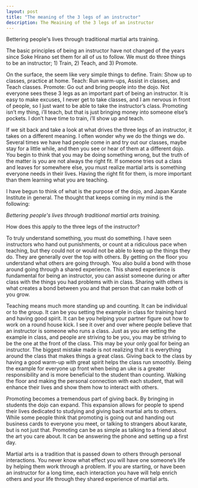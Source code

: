```yaml
---
layout: post
title: "The meaning of the 3 legs of an instructor"
description: The Meaining of the 3 legs of an instructor
---
```



Bettering people's lives through traditional martial arts training.

The basic principles of being an instructor have not changed of the years since Soke Hirano set them for all of us to follow.  We must do three things to be an instructor; 1) Train, 2) Teach, and 3) Promote.

On the surface, the seem like very simple things to define.  Train: Show up to classes, practice at home.  Teach:  Run warm-ups, Assist in classes, and Teach classes.  Promote: Go out and bring people into the dojo.  Not everyone sees these 3 legs as an important part of being an instructor.  It is easy to make excuses, I never get to take classes, and I am nervous in front of people, so I just want to be able to take the instructor’s class.  Promoting isn’t my thing, i’ll teach, but that is just bringing money into someone else’s pockets.  I don’t have time to train, i’ll show up and teach.

If we sit back and take a look at what drives the three legs of an instructor, it takes on a different meaning.  I often wonder why we do the things we do.  Several times we have had people come in and try out our classes, maybe stay for a little while, and then you see or hear of them at a different dojo.  You begin to think that you may be doing something wrong, but the truth of the matter is you are not always the right fit.  If someone tries out a class and leaves for somewhere else,  you must realize martial arts is something everyone needs in their lives.  Having the right fit for them, is more important than them learning what you are teaching.

I have begun to think of what is the purpose of the dojo, and Japan Karate Institute in general.  The thought that keeps coming in my mind is the following:

_Bettering people's lives through traditional martial arts training._

How does this apply to the three legs of the instructor?

To truly understand something, you must do something.  I have seen instructors who hand out punishments, or count at a ridiculous pace when teaching, but they could not or would not be able to keep up the things they do.  They are generally over the top with others.  By getting on the floor you understand what others are going through.  You also build a bond with those around going through a shared experience.  This shared experience is fundamental for being an instructor, you can assist someone during or after class with the things you had problems with in class.  Sharing with others is what creates a bond between you and that person that can make both of you grow.

Teaching means much more standing up and counting.  It can be individual or to the group.  It can be you setting the example in class for training hard and having good spirit.  It can be you helping your partner figure out how to work on a round house kick.  I see it over and over where people believe that an instructor is someone who runs a class.  Just as you are setting the example in class, and people are striving to be you, you may be striving to be the one at the front of the class.  This may be your only goal for being an instructor.  The biggest mistake made is not realizing that it is everything around the class that makes things a great class.  Giving back to the class by having a good warm-up with great spirit helps the class run smoothly.  Being the example for everyone up front when being an uke is a greater responsibility and is more beneficial to the student than counting.  Walking the floor and making the personal connection with each student, that will enhance their lives and show them how to interact with others.

Promoting becomes a tremendous part of giving back.  By bringing in students the dojo can expand.  This expansion allows for people to spend their lives dedicated to studying and giving back martial arts to others.  While some people think that promoting is going out and handing out business cards to everyone you meet, or talking to strangers about karate, but is not just that.  Promoting can be as simple as talking to a friend about the art you care about.  It can be answering the phone and setting up a first day.

Martial arts is a tradition that is passed down to others through personal interactions.  You never know what effect you will have one someone’s life by helping them work through a problem.  If you are starting, or have been an instructor for a long time, each interaction you have will help enrich others and your life through they shared experience of martial arts.

